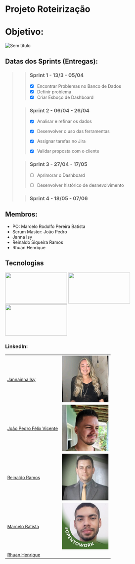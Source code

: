 # Projeto Roteirização

# Objetivo:

![Sem título](https://user-images.githubusercontent.com/127357087/231608323-36541d6b-7d29-4d4a-925b-01cc943af7bf.png)

  
 ## Datas dos Sprints (Entregas):

>>### Sprint 1 - 13/3 - 05/04
>>  - [x] Encontrar Problemas no Banco de Dados </br>
>>  - [x] Definir problema </br>
>>  - [x] Criar Esboço de Dashboard </br>
>
>>### Sprint 2 - 06/04 - 26/04
>>  - [x] Analisar e refinar os dados </br>
>>  - [x] Desenvolver o uso das ferramentas </br>
>>  - [x] Assignar tarefas no Jira </br>
>>  - [x] Validar proposta com o cliente </br>
>>
>>
>
>>### Sprint 3 - 27/04 - 17/05
>> - [ ] Aprimorar o Dashboard 
>> - [ ] Desenvolver histórico de desnevolvimento 
>>
>>
>
>>### Sprint 4 - 18/05 - 07/06
>>
>>
>>

## Membros:
  * PO: Marcelo Rodolfo Pereira Batista  
  * Scrum Master: João Pedro 
  * Janna Isy
  * Reinaldo Siqueira Ramos
  * Rhuan Henrique
  

## Tecnologias
  <img src="https://datascientest.com/es/wp-content/uploads/sites/7/2020/10/power-bi-logo-1.jpg" width="200px" height="100px"> <img src="https://allvectorlogo.com/img/2021/12/github-logo-vector.png" width="200px" height="100px"> <img src="https://images.ctfassets.net/8j5aqoy0ts8s/7kGDQeqA19pWs9sra18nb5/9a431dc04251e57027d94b2d510cb762/jira_white_on_blue_logo.png" width="200px" height="100px">


### LinkedIn:

|  | |
| ----------- | ----------- |
| [Jannainna Isy](https://www.linkedin.com/in/jannainna-isy-nascimento-a9767521b/) | <img src="./assets/janna.jpg" width=150px> |
| [João Pedro Félix Vicente](https://www.linkedin.com/in/jo%C3%A3o-pedro-f%C3%A9lix-vicente/) | <img src="./assets/joao.jpg" width=150px> |
| [Reinaldo Ramos](linkedin.com/in/reinaldo-ramos-857548113) | <img src="./assets/reinaldo.jpg" width="150px"> |
| [Marcelo Batista](https://www.linkedin.com/in/marcelo-batista-8529b0200/) | <img src="./assets/marcelo.jpg" width="150px"> |
| [Rhuan Henrique]() | <img src="" width="150px">  |
